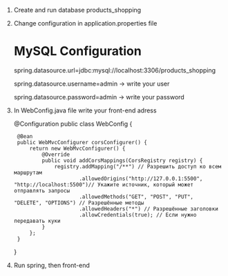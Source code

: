 1) Create and run database products_shopping 

2) Change configuration in application.properties file
    # MySQL Configuration
    spring.datasource.url=jdbc:mysql://localhost:3306/products_shopping
   
    spring.datasource.username=admin -> write your user
   
    spring.datasource.password=admin -> write your password



3) In WebConfig.java file write your front-end adress
   
    @Configuration
    public class WebConfig {
    
        @Bean
        public WebMvcConfigurer corsConfigurer() {
            return new WebMvcConfigurer() {
                @Override
                public void addCorsMappings(CorsRegistry registry) {
                    registry.addMapping("/**") // Разрешить доступ ко всем маршрутам
                            .allowedOrigins("http://127.0.0.1:5500", "http://localhost:5500")// Укажите источник, который может отправлять запросы
                            .allowedMethods("GET", "POST", "PUT", "DELETE", "OPTIONS") // Разрешённые методы
                            .allowedHeaders("*") // Разрешённые заголовки
                            .allowCredentials(true); // Если нужно передавать куки
                }
            };
        }
    }
    
4) Run spring, then front-end
